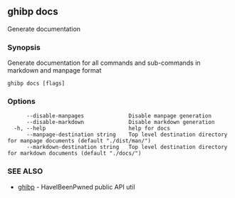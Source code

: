 ## ghibp docs

Generate documentation

### Synopsis

Generate documentation for all commands and sub-commands in markdown and manpage format

```
ghibp docs [flags]
```

### Options

```
      --disable-manpages              Disable manpage generation
      --disable-markdown              Disable markdown generation
  -h, --help                          help for docs
      --manpage-destination string    Top level destination directory for manpage documents (default "./dist/man/")
      --markdown-destination string   Top level destination directory for markdown documents (default "./docs/")
```

### SEE ALSO

* [ghibp](ghibp.md)	 - HaveIBeenPwned public API util

